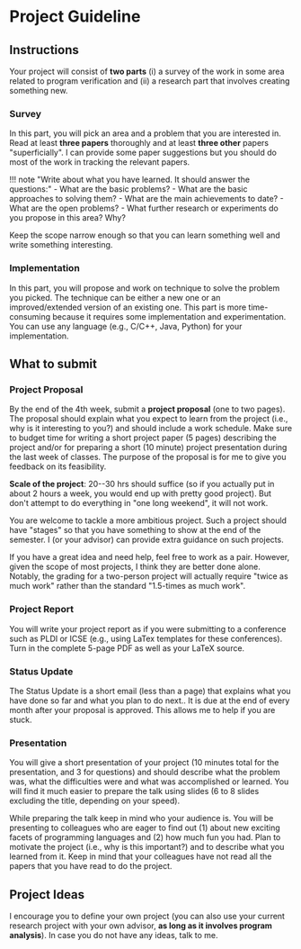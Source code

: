 # Project Guideline

<!-- 1.  Proposal

    By the end of the 3th week, submit a project proposal (1-2 page)
    that explains what you want to do and what you expect to learn from
    the project (i.e., why is it interesting to you?).

    In addition, include:

    1.  A survey of the work in selected topic (e.g., read 3 papers
        thoroughly and 3 other papers superficially).
    2.  A work schedule. Make sure to budget time for writing a short
        project paper describing the project described below.

2.  Report

    Submit a project report (5-7 pages) during dead week (**11:59 PM
    Sunday**).

    You will write the report as if you were submitting to a conference
    such as PLDI or FSE (e.g., using LaTeX templates for these
    conferences and including all the usual sections such as
    Introduction, Body, Related Work, Conclusion). Turn in the complete
    PDF as well as your LaTeX source. -->


## Instructions
Your project will consist of **two parts** (i) a survey of the work in some
area related to program verification and (ii) a research part that
involves creating something new.

### Survey

In this part, you will pick an area and a problem that you are
interested in. Read at least **three papers** thoroughly and at least
**three other** papers "superficially". I can provide some paper
suggestions but you should do most of the work in tracking the relevant
papers.

!!! note "Write about what you have learned. It should answer the questions:"
    - What are the basic problems?
    - What are the basic approaches to solving them?
    - What are the main achievements to date?
    - What are the open problems?
    - What further research or experiments do you propose in this area? Why?

Keep the scope narrow enough so that you can learn something well and
write something interesting.

### Implementation

In this part, you will propose and work on technique to solve the
problem you picked. The technique can be either a new one or an
improved/extended version of an existing one. This part is more
time-consuming because it requires some implementation and experimentation.
You can use any language (e.g., C/C++, Java, Python) for your implementation.

## What to submit

### Project Proposal

By the end of the 4th week, submit a **project proposal** (one to two
pages). The proposal should explain what you expect to learn from the
project (i.e., why is it interesting to you?) and should include a work
schedule. Make sure to budget time for writing a short project paper (5
pages) describing the project and/or for preparing a short (10 minute)
project presentation during the last week of classes. The purpose of the
proposal is for me to give you feedback on its feasibility.

**Scale of the project**: 20--30 hrs should suffice (so if you actually
put in about 2 hours a week, you would end up with pretty good project).
But don't attempt to do everything in "one long weekend", it will not
work.

You are welcome to tackle a more ambitious project. Such a project
should have "stages" so that you have something to show at the end of
the semester. I (or your advisor) can provide extra guidance on such
projects.

If you have a great idea and need help, feel free to work as a pair.
However, given the scope of most projects, I think they are better done
alone. Notably, the grading for a two-person project will actually
require "twice as much work" rather than the standard "1.5-times as
much work".


### Project Report

You will write your project report as if you were submitting to a
conference such as PLDI or ICSE (e.g., using LaTex templates for these
conferences). Turn in the complete 5-page PDF as well as your LaTeX
source.

### Status Update

The Status Update is a short email (less than a page) that explains what
you have done so far and what you plan to do next.. It is due at the end
of every month after your proposal is approved. This allows me to help
if you are stuck.

### Presentation

You will give a short presentation of your project (10 minutes total for
the presentation, and 3 for questions) and should describe what the
problem was, what the difficulties were and what was accomplished or
learned. You will find it much easier to prepare the talk using slides
(6 to 8 slides excluding the title, depending on your speed).

While preparing the talk keep in mind who your audience is. You will be
presenting to colleagues who are eager to find out (1) about new
exciting facets of programming languages and (2) how much fun you had.
Plan to motivate the project (i.e., why is this important?) and to
describe what you learned from it. Keep in mind that your colleagues
have not read all the papers that you have read to do the project.

## Project Ideas

I encourage you to define your own project (you can also use your current research project with your own advisor, **as long as it involves program analysis**). In case you do not have any ideas, talk to me.
